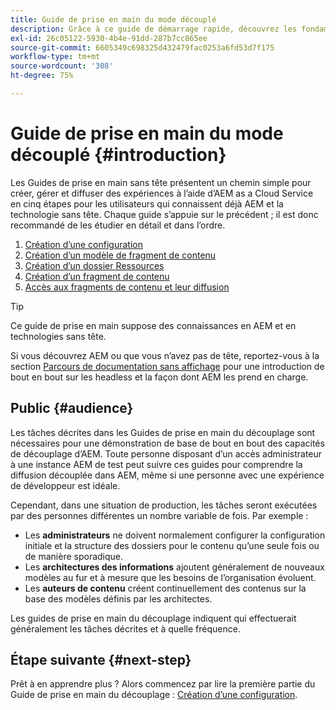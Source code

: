```yaml
---
title: Guide de prise en main du mode découplé
description: Grâce à ce guide de démarrage rapide, découvrez les fondamentaux des puissantes fonctionnalités en mode découplé comme les modèles de contenu, les fragments de contenu et l’API GraphQL.
exl-id: 26c05122-5930-4b4e-91dd-287b7cc865ee
source-git-commit: 6605349c698325d432479fac0253a6fd53d7f175
workflow-type: tm+mt
source-wordcount: '308'
ht-degree: 75%

---
```


# Guide de prise en main du mode découplé {#introduction}

Les Guides de prise en main sans tête présentent un chemin simple pour créer, gérer et diffuser des expériences à l’aide d’AEM as a Cloud Service en cinq étapes pour les utilisateurs qui connaissent déjà AEM et la technologie sans tête. Chaque guide s’appuie sur le précédent ; il est donc recommandé de les étudier en détail et dans l’ordre.

1. [Création d’une configuration](create-configuration.md)
1. [Création d’un modèle de fragment de contenu](create-content-model.md)
1. [Création d’un dossier Ressources](create-assets-folder.md)
1. [Création d’un fragment de contenu](create-content-fragment.md)
1. [Accès aux fragments de contenu et leur diffusion](create-api-request.md)

>[!TIP]
>
>Ce guide de prise en main suppose des connaissances en AEM et en technologies sans tête.
>
>Si vous découvrez AEM ou que vous n’avez pas de tête, reportez-vous à la section [Parcours de documentation sans affichage](/help/journey-headless/home.md) pour une introduction de bout en bout sur les headless et la façon dont AEM les prend en charge.

## Public {#audience}

Les tâches décrites dans les Guides de prise en main du découplage sont nécessaires pour une démonstration de base de bout en bout des capacités de découplage d’AEM. Toute personne disposant d’un accès administrateur à une instance AEM de test peut suivre ces guides pour comprendre la diffusion découplée dans AEM, même si une personne avec une expérience de développeur est idéale.

Cependant, dans une situation de production, les tâches seront exécutées par des personnes différentes un nombre variable de fois. Par exemple :

* Les **administrateurs** ne doivent normalement configurer la configuration initiale et la structure des dossiers pour le contenu qu’une seule fois ou de manière sporadique.
* Les **architectures des informations** ajoutent généralement de nouveaux modèles au fur et à mesure que les besoins de l’organisation évoluent.
* Les **auteurs de contenu** créent continuellement des contenus sur la base des modèles définis par les architectes.

Les guides de prise en main du découplage indiquent qui effectuerait généralement les tâches décrites et à quelle fréquence.

## Étape suivante {#next-step}

Prêt à en apprendre plus ? Alors commencez par lire la première partie du Guide de prise en main du découplage : [Création d’une configuration](create-configuration.md).
